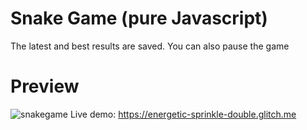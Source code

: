 # Snake Game (pure Javascript)
The latest and best results are saved. You can also pause the game 
# Preview
![snakegame](https://user-images.githubusercontent.com/116392740/207486751-b6b2823e-1bee-4f02-ad50-0a63e0699ae1.png)
Live demo: https://energetic-sprinkle-double.glitch.me
